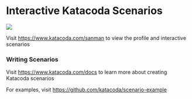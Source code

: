 # Interactive Katacoda Scenarios

[![](http://shields.katacoda.com/katacoda/sanman/count.svg)](https://www.katacoda.com/sanman "Get your profile on Katacoda.com")

Visit https://www.katacoda.com/sanman to view the profile and interactive scenarios

### Writing Scenarios
Visit https://www.katacoda.com/docs to learn more about creating Katacoda scenarios

For examples, visit https://github.com/katacoda/scenario-example
